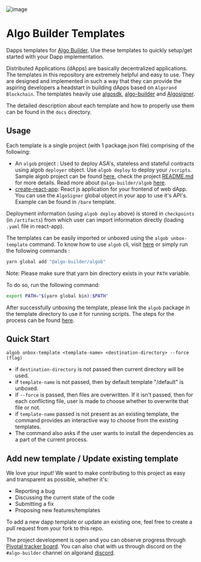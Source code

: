 ![image](https://gitcdn.link/repo/scale-it/algo-builder/master/media/logo.svg) 
# Algo Builder Templates

Dapps templates for [Algo Builder](https://github.com/scale-it/algo-builder). Use these templates to quickly setup/get started with your Dapp implementation.

Distributed Applications (dApps) are basically decentralized applications. The templates in this repository are extremely helpful and easy to use. They are designed and implemented in such a way that they can provide the aspiring developers a headstart in building dApps based on `Algorand Blockchain`. The templates heavily use [algosdk](https://github.com/algorand/js-algorand-sdk), [algo-builder](https://github.com/scale-it/algo-builder) and [Algosigner](https://github.com/PureStake/algosigner).

The detailed description about each template and how to properly use them can be found in the `docs` directory.

## Usage
Each template is a single project (with 1 package.json file) comprising of the following:
 - An `algob` project : Used to deploy ASA's, stateless and stateful contracts using algob `deployer` object. Use `algob deploy` to deploy your `/scripts`. Sample algob project can  be found [here](https://github.com/scale-it/algo-builder/tree/master/packages/algob/sample-project), check the project [README.md](https://github.com/scale-it/algo-builder/blob/master/packages/algob/sample-project/README.md) for more details.
   Read more about `@algo-builder/algob` [here](https://github.com/scale-it/algo-builder/tree/master/packages/algob).
 - [create-react-app](https://github.com/facebook/create-react-app): React js application for your frontend of web dApp. You can use the `AlgoSigner` global object in your app to use it's API's. Example can be found in `/bare` template.

 Deployment information (using `algob deploy` above) is stored in  `checkpoints` (in `/artifacts`) from which user can import information directly (loading `.yaml` file in react-app).

The templates can be easily imported or unboxed using the `algob unbox-template` command. To know how to use `algob` cli, visit [here](https://github.com/scale-it/algo-builder#installation) or simply run the following commands :

```bash
yarn global add "@algo-builder/algob"
```

Note: Please make sure that yarn bin directory exists in your `PATH` variable.

To do so, run the following command:

```bash
export PATH="$(yarn global bin):$PATH"
```

After successfully unboxing the template, please link the `algob` package in the template directory to use it for running scripts. 
The steps for the process can be found [here](https://github.com/scale-it/algo-builder/#requirements).


## Quick Start

`algob unbox-template <template-name> <destination-directory> --force (flag)`
 - if `destination-directory` is not passed then current directory will be used.
 - if `template-name` is not passed, then by default template "/default" is unboxed.
 - if `--force` is passed, then files are overwritten. If it isn't passed, then for each conflicting file, user is made to choose whether to overwrite that file or not.
 - if `template-name` passed is not present as an existing template, the command provides an interactive way to choose from the existing templates.
 - The command also asks if the user wants to install the dependencies as a part of the current process.


## Add new template / Update existing template

We love your input! We want to make contributing to this project as easy and transparent as possible, whether it's:

- Reporting a bug
- Discussing the current state of the code
- Submitting a fix
- Proposing new features/templates

To add a new dapp template or update an existing one, feel free to create a pull request from your fork to this repo.

The project development is open and you can observe progress through [Pivotal tracker board](https://www.pivotaltracker.com/n/projects/2452320).
You can also chat with us through discord on the `#algo-builder` channel on algorand [discord](https://discord.com/invite/hbcUSuw).
